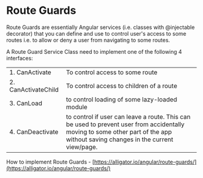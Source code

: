 # Route Guards

Route Guards are essentially Angular services \(i.e. classes with @injectable decorator\) that you can define and use to control user's access to some routes i.e. to allow or deny a user from navigating to some routes.

A Route Guard Service Class need to implement one of the following 4 interfaces:

|  |  |
| --- | --- |
| 1. CanActivate | To control access to some route |
| 2. CanActivateChild | To control access to children of a route |
| 3. CanLoad | to control loading of some lazy-loaded module |
| 4. CanDeactivate | to control if user can leave a route. This can be used to prevent user from accidentally moving to some other part of the app without saving changes in the current view/page. |

How to implement Route Guards - [https://alligator.io/angular/route-guards/](https://alligator.io/angular/route-guards/)


